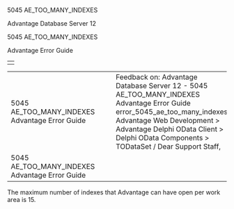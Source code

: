 5045 AE\_TOO\_MANY\_INDEXES




Advantage Database Server 12  

5045 AE\_TOO\_MANY\_INDEXES

Advantage Error Guide

|  |
| --- |
|  |

|  |  |  |  |  |
| --- | --- | --- | --- | --- |
| 5045 AE\_TOO\_MANY\_INDEXES  Advantage Error Guide |  |  | Feedback on: Advantage Database Server 12 - 5045 AE\_TOO\_MANY\_INDEXES Advantage Error Guide error\_5045\_ae\_too\_many\_indexes Advantage Web Development > Advantage Delphi OData Client > Delphi OData Components > TODataSet / Dear Support Staff, |  |
| 5045 AE\_TOO\_MANY\_INDEXES  Advantage Error Guide |  |  |  |  |

The maximum number of indexes that Advantage can have open per work area is 15.